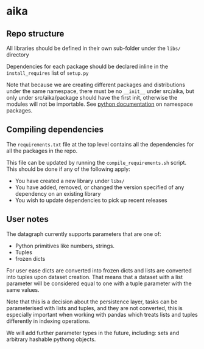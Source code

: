 # aika

## Repo structure

All libraries should be defined in their own sub-folder under the `libs/` directory

Dependencies for each package should be declared inline in the `install_requires` list
of `setup.py`

Note that because we are creating different packages and distributions under the same namespace,
there must be no `__init__` under src/aika, but only under src/aika/package should have the first init,
otherwise the modules will not be importable. See [python documentation](https://packaging.python.org/en/latest/guides/packaging-namespace-packages/) on namespace packages.

## Compiling dependencies

The `requirements.txt` file at the top level contains all the dependencies for all
the packages in the repo. 

This file can be updated by running the `compile_requirements.sh` script. This should be
done if any of the following apply:

- You have created a new library under `libs/`
- You have added, removed, or changed the version specified of any dependency on an existing library
- You wish to update dependencies to pick up recent releases

## User notes

The datagraph currently supports parameters that are one of:
* Python primitives like numbers, strings.
* Tuples
* frozen dicts

For user ease dicts are converted into frozen dicts and lists are converted into tuples upon dataset
creation. That means that a dataset with a list parameter will be considered equal to one with a tuple parameter
with the same values. 

Note that this is a decision about the persistence layer, tasks can be parameterised with lists and tuples, and they
are not converted, this is especially important when working with pandas which treats lists and tuples differently
in indexing operations.

We will add further parameter types in the future, including: sets and arbitrary hashable pythong objects.